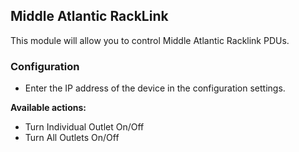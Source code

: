 ## Middle Atlantic RackLink
This module will allow you to control Middle Atlantic Racklink PDUs.

### Configuration
* Enter the IP address of the device in the configuration settings.

**Available actions:**
* Turn Individual Outlet On/Off
* Turn All Outlets On/Off